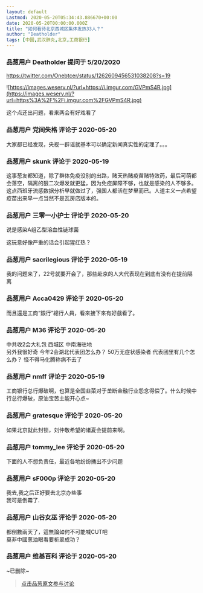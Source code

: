 ```yaml
---
layout: default
Lastmod: 2020-05-20T05:34:43.886670+00:00
date: 2020-05-20T00:00:00.000Z
title: "如何看待北京西城区集体发热33人？"
author: "Deatholder"
tags: [中国,武汉肺炎,北京,工商银行]
---
```



### 品葱用户 **Deatholder** 提问于 5/20/2020
    
https://twitter.com/Onebtcer/status/1262609456531038208?s=19  
  
![https://images.weserv.nl/?url=https://i.imgur.com/GVPmS4R.jpg](https://images.weserv.nl/?url=https%3A%2F%2Fi.imgur.com%2FGVPmS4R.jpg)  
  
这个点还出问题，看来两会有好戏看了
    
                

### 品葱用户 **党间失格** 评论于 2020-05-20
        
大家都已经发现，央视一辟谣就基本可以确定新闻真实性的定理了。。。
        
                

### 品葱用户 **skunk** 评论于 2020-05-19
        
这事葱友都知道，除了群体免疫没别的出路，赌天热赌疫苗赌特效药，最后可萌都会落空，隔离的狠二次爆发就更猛，因为免疫屏障不够，也就是感染的人不够多。这点西班牙流感数据分析早就做过了，强国人都活在梦里而已。人道主义一点希望疫苗出来早一点当然不是瓦房店版本的。
        
                

### 品葱用户 **三零一小护士** 评论于 2020-05-20
        
说是感染A组乙型溶血性链球菌  
  
这玩意好像严重的话会引起猩红热？
        
                

### 品葱用户 **sacrilegious** 评论于 2020-05-19
        
我的问题来了，22号就要开会了，那些赴京的人大代表现在到底有没有在提前隔离
        
                

### 品葱用户 **Acca0429** 评论于 2020-05-20
        
而且還是工商“銀行”總行人員，看來接下來有好戲看了。
        
                

### 品葱用户 **M36** 评论于 2020-05-20
        
中共收2会大礼包 西城区 中南海驻地    
另外我很好奇 今年2会湖北代表团怎么办？ 50万无症状感染者 代表团里有几个怎么办？ 怪不得马化腾称病不去了
        
                

### 品葱用户 **nmff** 评论于 2020-05-19
        
工商银行总行爆破啊，也算是全国韭菜对于垄断金融行业怨念得偿了。什么时候中行总行爆破，原油宝苦主能开心点~
        
                

### 品葱用户 **gratesque** 评论于 2020-05-20
        
如果北京就此封锁，刘仲敬希望的诸夏会提前来啊。
        
                

### 品葱用户 **tommy_lee** 评论于 2020-05-20
        
下面的人不想负责任，最近各地纷纷捅出不少问题
        
                

### 品葱用户 **sF000p** 评论于 2020-05-20
        
我去,我之后正好要去北京办些事  
我可是倒霉了.
        
                

### 品葱用户 **山谷女巫** 评论于 2020-05-20
        
都倒數兩天了，這無論如何不可能喊CUT吧  
莫非中國蔥油眼看要祈翠成功？
        
                

### 品葱用户 **维基百科** 评论于 2020-05-20
        
~已删除~
        
                





> [点击品葱原文参与讨论](https://pincong.rocks/question/25554)

